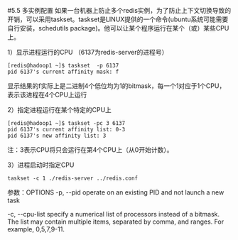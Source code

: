 #5.5	多实例配置
如果一台机器上防止多个redis实例，为了防止上下文切换导致的开销，可以采用taskset。taskset是LINUX提供的一个命令(ubuntu系统可能需要自行安装，schedutils package)。他可以让某个程序运行在某个（或）某些CPU上。

1）显示进程运行的CPU （6137为redis-server的进程号）

    [redis@hadoop1 ~]$ taskset  -p 6137
    pid 6137's current affinity mask: f 
显示结果的f实际上是二进制4个低位均为1的bitmask，每一个1对应于1个CPU，表示该进程在4个CPU上运行

2）指定进程运行在某个特定的CPU上

	[redis@hadoop1 ~]$ taskset -pc 3 6137
	pid 6137's current affinity list: 0-3
	pid 6137's new affinity list: 3 
注：3表示CPU将只会运行在第4个CPU上（从0开始计数）。

3）进程启动时指定CPU

	taskset -c 1 ./redis-server ../redis.conf

参数：OPTIONS
-p, --pid
 operate on an existing PID and not launch a new task

-c, --cpu-list
 specify a numerical list of processors instead of a bitmask. The list may contain multiple items, separated by comma, and ranges. For example, 0,5,7,9-11.
